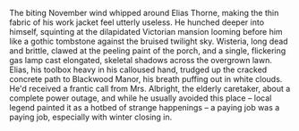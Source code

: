 The biting November wind whipped around Elias Thorne, making the thin fabric of his work jacket feel utterly useless.  He hunched deeper into himself, squinting at the dilapidated Victorian mansion looming before him like a gothic tombstone against the bruised twilight sky.  Wisteria, long dead and brittle, clawed at the peeling paint of the porch, and a single, flickering gas lamp cast elongated, skeletal shadows across the overgrown lawn.  Elias, his toolbox heavy in his calloused hand, trudged up the cracked concrete path to Blackwood Manor, his breath puffing out in white clouds. He'd received a frantic call from Mrs. Albright, the elderly caretaker, about a complete power outage, and while he usually avoided this place – local legend painted it as a hotbed of strange happenings – a paying job was a paying job, especially with winter closing in.
